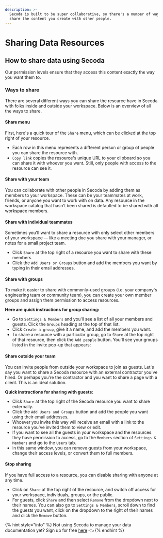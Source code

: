 ```yaml
---
description: >-
  Secoda is built to be super collaborative, so there's a number of ways to
  share the content you create with other people.
---
```


# Sharing Data Resources

## **How to share data using Secoda** <a href="#h_3a4bfd6458" id="h_3a4bfd6458"></a>

Our permission levels ensure that they access this content exactly the way you want them to.

### Ways to share <a href="#h_926aeb5ac5" id="h_926aeb5ac5"></a>

There are several different ways you can share the resource have in Secoda with folks inside and outside your workspace. Below is an overview of all the ways to share.

#### Share menu <a href="#h_20c5e65b65" id="h_20c5e65b65"></a>

First, here's a quick tour of the `Share` menu, which can be clicked at the top right of your resource.

* Each row in this menu represents a different person or group of people you can share the resource with.
* `Copy link` copies the resource's unique URL to your clipboard so you can share it with whoever you want. Still, only people with access to the resource can see it.

#### Share with your team <a href="#h_b7ea68e3f6" id="h_b7ea68e3f6"></a>

You can collaborate with other people in Secoda by adding them as members to your workspace. These can be your teammates at work, friends, or anyone you want to work with on data. Any resource in the workspace catalog that hasn't been shared is defaulted to be shared with all workspace members.

#### Share with individual teammates <a href="#h_56fff26f88" id="h_56fff26f88"></a>

Sometimes you'll want to share a resource with only select other members of your workspace — like a meeting doc you share with your manager, or notes for a small project team.

* Click `Share` at the top right of a resource you want to share with these members.
* Click the `Add Users or Groups` button and add the members you want by typing in their email addresses.

#### Share with groups <a href="#h_24c1579d53" id="h_24c1579d53"></a>

To make it easier to share with commonly-used groups (i.e. your company's engineering team or community team), you can create your own member groups and assign them permission to access resources.

**Here are quick instructions for group sharing:**

* Go to `Settings & Members` and you'll see a list of all your members and guests. Click the `Groups` heading at the top of that list.
* Click `Create a group`, give it a name, and add the members you want.
* To share a resource with a particular group, go to `Share` at the top right of that resource, then click the `Add people` button. You'll see your groups listed in the invite pop-up that appears:

#### Share outside your team <a href="#h_300b98f022" id="h_300b98f022"></a>

You can invite people from outside your workspace to join as guests. Let's say you want to share a Secoda resource with an external contractor you've hired. Or perhaps you're the contractor and you want to share a page with a client. This is an ideal solution.

**Quick instructions for sharing with guests:**

* Click `Share` at the top right of the Secoda resource you want to share externally.
* Click the `Add Users and Groups` button and add the people you want using their email addresses.
* Whoever you invite this way will receive an email with a link to the resource you've invited them to view or edit.
* If you want to see all the guests in your workspace and the resources they have permission to access, go to the `Members` section of `Settings & Members` and go to the `Users` tab.
* In this same window, you can remove guests from your workspace, change their access levels, or convert them to full members.

#### Stop sharing <a href="#h_3b9fef673b" id="h_3b9fef673b"></a>

If you have full access to a resource, you can disable sharing with anyone at any time.

* Click on `Share` at the top right of the resource, and switch off access for your workspace, individuals, groups, or the public.
* For guests, click `Share` and then select `Remove` from the dropdown next to their names. You can also go to `Settings & Members`, scroll down to find the guests you want, click on the dropdown to the right of their names and click the `Remove` button.

{% hint style="info" %}
Not using Secoda to manage your data documentation yet? Sign up for free [here](https://app.secoda.co/auth/realms/master/protocol/openid-connect/registrations?clie\[%E2%80%A6]openid%20email\&redirect\_uri=https://app.secoda.co\&kc\_locale=en) 👈
{% endhint %}
